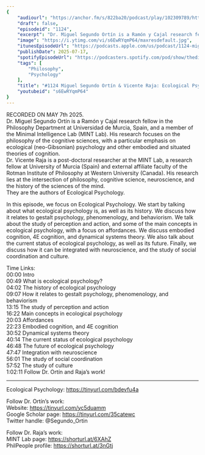 ```yaml
---
{
	"audiourl": "https://anchor.fm/s/822ba20/podcast/play/102309789/https%3A%2F%2Fd3ctxlq1ktw2nl.cloudfront.net%2Fstaging%2F2025-4-7%2F79186cff-cf6a-1fda-972e-ac6ae451eaf6.m4a",
	"draft": false,
	"episodeid": "1124",
	"excerpt": "Dr. Miguel Segundo Ortín is a Ramón y Cajal research fellow in the Philosophy Department at Universidad de Murcia, Spain, and a member of the Minimal Intelligence Lab (MINT Lab). His research focuses on the philosophy of the cognitive sciences, with a particular emphasis on ecological (neo-Gibsonian) psychology and other embodied and situated theories of cognition.  ",
	"image": "https://i.ytimg.com/vi/s6EwRYqmP64/maxresdefault.jpg",
	"itunesEpisodeUrl": "https://podcasts.apple.com/us/podcast/1124-miguel-segundo-ort%C3%ADn-vicente-raja-ecological-psychology/id1451347236?i=1000717785460&uo=4",
	"publishDate": 2025-07-17,
	"spotifyEpisodeUrl": "https://podcasters.spotify.com/pod/show/thedissenter/episodes/1124-Miguel-Segundo-Ortn--Vicente-Raja-Ecological-Psychology-e32goet",
	"tags": [
		"Philosophy",
		"Psychology"
	],
	"title": "#1124 Miguel Segundo Ortín & Vicente Raja: Ecological Psychology",
	"youtubeid": "s6EwRYqmP64"
}
---
```

RECORDED ON MAY 7th 2025.  
Dr. Miguel Segundo Ortín is a Ramón y Cajal research fellow in the Philosophy Department at Universidad de Murcia, Spain, and a member of the Minimal Intelligence Lab (MINT Lab). His research focuses on the philosophy of the cognitive sciences, with a particular emphasis on ecological (neo-Gibsonian) psychology and other embodied and situated theories of cognition.  
Dr. Vicente Raja is a post-doctoral researcher at the MINT Lab, a research fellow at University of Murcia (Spain) and external affiliate faculty of the Rotman Institute of Philosophy at Western University (Canada). His research lies at the intersection of philosophy, cognitive science, neuroscience, and the history of the sciences of the mind.  
They are the authors of Ecological Psychology.

In this episode, we focus on Ecological Psychology. We start by talking about what ecological psychology is, as well as its history. We discuss how it relates to gestalt psychology, phenomenology, and behaviorism. We talk about the study of perception and action, and some of the main concepts in ecological psychology, with a focus on affordances. We discuss embodied cognition, 4E cognition, and dynamical systems theory. We also talk about the current status of ecological psychology, as well as its future. Finally, we discuss how it can be integrated with neuroscience, and the study of social coordination and culture.

Time Links:  
<time>00:00</time> Intro  
<time>00:49</time> What is ecological psychology?  
<time>04:02</time> The history of ecological psychology  
<time>09:07</time> How it relates to gestalt psychology, phenomenology, and behaviorism  
<time>13:15</time> The study of perception and action  
<time>16:22</time> Main concepts in ecological psychology  
<time>20:03</time> Affordances  
<time>22:23</time> Embodied cognition, and 4E cognition  
<time>30:52</time> Dynamical systems theory  
<time>40:14</time> The current status of ecological psychology  
<time>46:48</time> The future of ecological psychology  
<time>47:47</time> Integration with neuroscience  
<time>56:01</time> The study of social coordination  
<time>57:52</time> The study of culture  
<time>1:02:11</time> Follow Dr. Ortín and Raja’s work!

---

Ecological Psychology: https://tinyurl.com/bdevfu4a

Follow Dr. Ortín’s work:  
Website: https://tinyurl.com/yc5duamm  
Google Scholar page: https://tinyurl.com/35catewc  
Twitter handle: @Segundo_Ortin

Follow Dr. Raja’s work:  
MINT Lab page: https://shorturl.at/6XAhZ  
PhilPeople profile: https://shorturl.at/3nGtj

